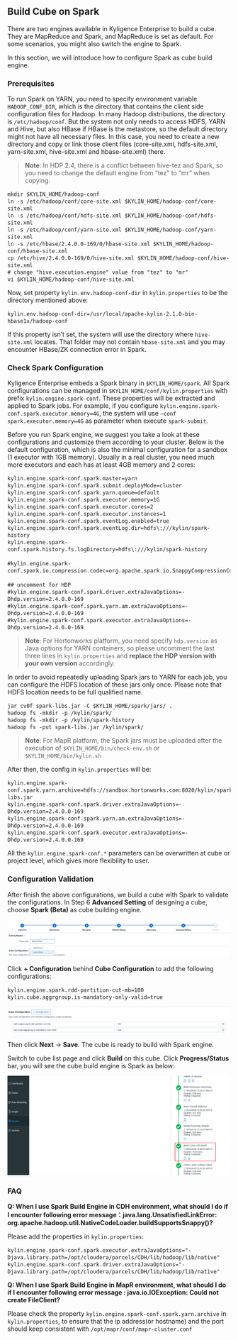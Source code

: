 ## Build Cube on Spark

There are two engines available in Kyligence Enterprise to build a cube. They are MapReduce and Spark, and MapReduce is set as default. For some scenarios, you might also switch the engine to Spark. 

In this section, we will introduce how to configure Spark as cube build engine.

### Prerequisites
To run Spark on YARN, you need to specify environment variable `HADOOP_CONF_DIR`, which is the directory that contains the client side configuration files for Hadoop. In many Hadoop distributions, the directory is `/etc/hadoop/conf`. But the system not only needs to access HDFS, YARN and Hive, but also HBase if HBase is the metastore, so the default directory might not have all necessary files. In this case, you need to create a new directory and copy or link those client files (core-site.xml, hdfs-site.xml, yarn-site.xml, hive-site.xml and hbase-site.xml) there.

> **Note**: In HDP 2.4, there is a conflict between hive-tez and Spark, so you need to change the default engine from “tez” to “mr” when copying.

```shell
mkdir $KYLIN_HOME/hadoop-conf
ln -s /etc/hadoop/conf/core-site.xml $KYLIN_HOME/hadoop-conf/core-site.xml 
ln -s /etc/hadoop/conf/hdfs-site.xml $KYLIN_HOME/hadoop-conf/hdfs-site.xml 
ln -s /etc/hadoop/conf/yarn-site.xml $KYLIN_HOME/hadoop-conf/yarn-site.xml 
ln -s /etc/hbase/2.4.0.0-169/0/hbase-site.xml $KYLIN_HOME/hadoop-conf/hbase-site.xml 
cp /etc/hive/2.4.0.0-169/0/hive-site.xml $KYLIN_HOME/hadoop-conf/hive-site.xml
# change "hive.execution.engine" value from "tez" to "mr"
vi $KYLIN_HOME/hadoop-conf/hive-site.xml 
```

Now, set property `kylin.env.hadoop-conf-dir` in `kylin.properties` to be the directory mentioned above:

```properties
kylin.env.hadoop-conf-dir=/usr/local/apache-kylin-2.1.0-bin-hbase1x/hadoop-conf
```

If this property isn’t set, the system will use the directory where `hive-site.xml` locates. That folder may not contain `hbase-site.xml` and you may encounter HBase/ZK connection error in Spark.

### Check Spark Configuration
Kyligence Enterprise embeds a Spark binary in `$KYLIN_HOME/spark`. All Spark configurations can be managed in `$KYLIN_HOME/conf/kylin.properties` with prefix `kylin.engine.spark-conf`. These properties will be extracted and applied to Spark jobs. For example, if you configure `kylin.engine.spark-conf.spark.executor.memory=4G`, the system will use `–conf spark.executor.memory=4G` as parameter when execute `spark-submit`.

Before you run Spark engine, we suggest you take a look at these configurations and customize them according to your cluster. Below is the default configuration, which is also the minimal configuration for a sandbox (1 executor with 1GB memory). Usually in a real cluster, you need much more executors and each has at least 4GB memory and 2 cores:

```properties
kylin.engine.spark-conf.spark.master=yarn
kylin.engine.spark-conf.spark.submit.deployMode=cluster
kylin.engine.spark-conf.spark.yarn.queue=default
kylin.engine.spark-conf.spark.executor.memory=1G
kylin.engine.spark-conf.spark.executor.cores=2
kylin.engine.spark-conf.spark.executor.instances=1
kylin.engine.spark-conf.spark.eventLog.enabled=true
kylin.engine.spark-conf.spark.eventLog.dir=hdfs\:///kylin/spark-history
kylin.engine.spark-conf.spark.history.fs.logDirectory=hdfs\:///kylin/spark-history

#kylin.engine.spark-conf.spark.io.compression.codec=org.apache.spark.io.SnappyCompressionCodec

## uncomment for HDP
#kylin.engine.spark-conf.spark.driver.extraJavaOptions=-Dhdp.version=2.4.0.0-169
#kylin.engine.spark-conf.spark.yarn.am.extraJavaOptions=-Dhdp.version=2.4.0.0-169
#kylin.engine.spark-conf.spark.executor.extraJavaOptions=-Dhdp.version=2.4.0.0-169
```
> **Note**: For Hortonworks platform, you need specify `hdp.version` as Java options for YARN containers, so please uncomment the last three lines in `kylin.properties` and **replace the HDP version with your own version** accordingly.

In order to avoid repeatedly uploading Spark jars to YARN for each job, you can configure the HDFS location of these jars only once. Please note that HDFS location needs to be full qualified name.

```shell
jar cv0f spark-libs.jar -C $KYLIN_HOME/spark/jars/ .
hadoop fs -mkdir -p /kylin/spark/
hadoop fs -mkdir -p /kylin/spark-history
hadoop fs -put spark-libs.jar /kylin/spark/
```

> **Note**: For MapR platform, the Spark jars must be uploaded after the execution of `$KYLIN_HOME/bin/check-env.sh` or `$KYLIN_HOME/bin/kylin.sh` 

After then, the config in `kylin.properties` will be:

```properties
kylin.engine.spark-conf.spark.yarn.archive=hdfs://sandbox.hortonworks.com:8020/kylin/spark/spark-libs.jar
kylin.engine.spark-conf.spark.driver.extraJavaOptions=-Dhdp.version=2.4.0.0-169
kylin.engine.spark-conf.spark.yarn.am.extraJavaOptions=-Dhdp.version=2.4.0.0-169
kylin.engine.spark-conf.spark.executor.extraJavaOptions=-Dhdp.version=2.4.0.0-169
```

All the `kylin.engine.spark-conf.*` parameters can be overwritten at cube or project level, which gives more flexibility to user.

### Configuration Validation

After finish the above configurations, we build a cube with Spark to validate the configurations. In Step 6 **Advanced Setting** of designing a cube, choose **Spark (Beta)** as cube building engine.

![Choose Spark(Beta) as cubing engine](images/spark1.en.png)

Click **+ Configuration** behind **Cube Configuration** to add the following configurations:

```properties
kylin.engine.spark.rdd-partition-cut-mb=100
kylin.cube.aggrgroup.is-mandatory-only-valid=true
```

![Add configurations](images/spark3.en.png)

Then click **Next** -> **Save**. The cube is ready to build with Spark engine.

Switch to cube list page and click **Build** on this cube. Click **Progress/Status** bar, you will see the cube build engine is Spark as below:

![Spark cubing engine](images/spark2.en.png)

### FAQ

**Q: When I use Spark Build Engine in CDH environment, what should I do if I encounter following error message：java.lang.UnsatisfiedLinkError: org.apache.hadoop.util.NativeCodeLoader.buildSupportsSnappy()?**

Please add the properties in `kylin.properties`:
```properties
kylin.engine.spark-conf.spark.executor.extraJavaOptions="-Djava.library.path=/opt/cloudera/parcels/CDH/lib/hadoop/lib/native"
kylin.engine.spark-conf.spark.driver.extraJavaOptions="-Djava.library.path=/opt/cloudera/parcels/CDH/lib/hadoop/lib/native"
```


**Q: When I use Spark Build Engine in MapR environment, what should I do if I encounter following error message : java.io.IOException: Could not create FileClient?**

Please check the property `kylin.engine.spark-conf.spark.yarn.archive` in `kylin.properties`, to ensure that the ip address(or hostname) and the port should keep consistent with `/opt/mapr/conf/mapr-cluster.conf`
